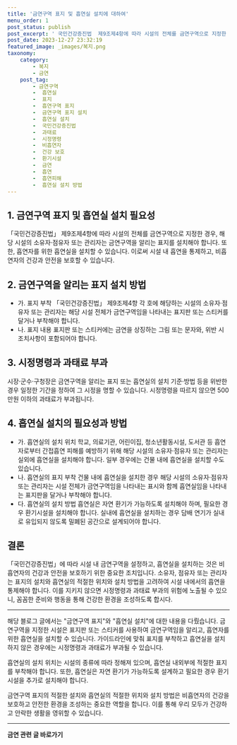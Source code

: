 ```yaml
---
title: '금연구역 표지 및 흡연실 설치에 대하여'
menu_order: 1
post_status: publish
post_excerpt: ' 국민건강증진법  제9조제4항에 따라 시설의 전체를 금연구역으로 지정한 경우, 해당 시설의 소유자 점유자 또는 관리자는 금연구역을 알리는 표지를 설치해야 합니다. 또한, 흡연자를 위한 흡연실을 설치할 수 있습니다. 이로써 시설 내 흡연을 통제하고, 비흡연자의 건강과 안전을 보호할 수 있습니다.'
post_date: 2023-12-27 23:32:19
featured_image: _images/복지.png
taxonomy:
    category:
        - 복지
        - 금연
    post_tag:
        - 금연구역
        -  흡연실
        -  표지
        -  흡연구역 표지
        -  금연구역 표지 설치
        -  흡연실 설치
        -  국민건강증진법
        -  과태료
        -  시정명령
        -  비흡연자
        -  건강 보호
        -  환기시설
        -  금연
        -  흡연
        -  흡연피해
        -  흡연실 설치 방법
---
```



## 1. 금연구역 표지 및 흡연실 설치 필요성

「국민건강증진법」 제9조제4항에 따라 시설의 전체를 금연구역으로 지정한 경우, 해당 시설의 소유자·점유자 또는 관리자는 금연구역을 알리는 표지를 설치해야 합니다. 또한, 흡연자를 위한 흡연실을 설치할 수 있습니다. 이로써 시설 내 흡연을 통제하고, 비흡연자의 건강과 안전을 보호할 수 있습니다.

## 2. 금연구역을 알리는 표지 설치 방법

- 가. 표지 부착
「국민건강증진법」 제9조제4항 각 호에 해당하는 시설의 소유자·점유자 또는 관리자는 해당 시설 전체가 금연구역임을 나타내는 표지판 또는 스티커를 달거나 부착해야 합니다.
- 나. 표지 내용
표지판 또는 스티커에는 금연을 상징하는 그림 또는 문자와, 위반 시 조치사항이 포함되어야 합니다.

## 3. 시정명령과 과태료 부과

시장·군수·구청장은 금연구역을 알리는 표지 또는 흡연실의 설치 기준·방법 등을 위반한 경우 일정한 기간을 정하여 그 시정을 명할 수 있습니다. 시정명령을 따르지 않으면 500만원 이하의 과태료가 부과됩니다.

## 4. 흡연실 설치의 필요성과 방법

- 가. 흡연실의 설치 위치
학교, 의료기관, 어린이집, 청소년활동시설, 도서관 등 흡연자로부터 간접흡연 피해를 예방하기 위해 해당 시설의 소유자·점유자 또는 관리자는 실외에 흡연실을 설치해야 합니다. 일부 경우에는 건물 내에 흡연실을 설치할 수도 있습니다.
- 나. 흡연실의 표지 부착
건물 내에 흡연실을 설치한 경우 해당 시설의 소유자·점유자 또는 관리자는 시설 전체가 금연구역임을 나타내는 표시와 함께 흡연실임을 나타내는 표지판을 달거나 부착해야 합니다.
- 다. 흡연실의 설치 방법
흡연실은 자연 환기가 가능하도록 설치해야 하며, 필요한 경우 환기시설을 설치해야 합니다. 실내에 흡연실을 설치하는 경우 담배 연기가 실내로 유입되지 않도록 밀폐된 공간으로 설계되어야 합니다.

## 결론

「국민건강증진법」에 따라 시설 내 금연구역을 설정하고, 흡연실을 설치하는 것은 비흡연자의 건강과 안전을 보호하기 위한 중요한 조치입니다. 소유자, 점유자 또는 관리자는 표지의 설치와 흡연실의 적절한 위치와 설치 방법을 고려하여 시설 내에서의 흡연을 통제해야 합니다. 이를 지키지 않으면 시정명령과 과태료 부과의 위험에 노출될 수 있으니, 꼼꼼한 준비와 행동을 통해 건강한 환경을 조성하도록 합시다.

---
해당 블로그 글에서는 "금연구역 표지"와 "흡연실 설치"에 대한 내용을 다뤘습니다. 금연구역을 지정한 시설은 표지판 또는 스티커를 사용하여 금연구역임을 알리고, 흡연자를 위한 흡연실을 설치할 수 있습니다. 가이드라인에 맞춰 표지를 부착하고 흡연실을 설치하지 않은 경우에는 시정명령과 과태료가 부과될 수 있습니다.

흡연실의 설치 위치는 시설의 종류에 따라 정해져 있으며, 흡연실 내외부에 적절한 표지를 부착해야 합니다. 또한, 흡연실은 자연 환기가 가능하도록 설계하고 필요한 경우 환기시설을 추가로 설치해야 합니다.

금연구역 표지의 적절한 설치와 흡연실의 적절한 위치와 설치 방법은 비흡연자의 건강을 보호하고 안전한 환경을 조성하는 중요한 역할을 합니다. 이를 통해 우리 모두가 건강하고 안락한 생활을 영위할 수 있습니다.
<!-- wp:separator -->
<hr class="wp-block-separator has-alpha-channel-opacity"/>
<!-- /wp:separator -->

<!-- wp:group {"backgroundColor":"base","layout":{"type":"constrained"}} -->
<div class="wp-block-group has-base-background-color has-background"><!-- wp:paragraph {"align":"center","fontSize":"medium"} -->
<p class="has-text-align-center has-large-font-size"><strong>금연 관련 글 바로가기</strong></p>
<!-- /wp:paragraph -->


<!-- wp:latest-posts
{"categories":[{"id":15153,"count":19,"description":"","link":"https://uknowlaw.com/category/%ea%b8%88%ec%97%b0/","name":"금연","slug":"금연","taxonomy":"category","parent":0,"meta":[],"_links":{"self":[{"href":"https://uknowlaw.com/wp-json/wp/v2/categories/15153"}],"collection":[{"href":"https://uknowlaw.com/wp-json/wp/v2/categories"}],"about":[{"href":"https://uknowlaw.com/wp-json/wp/v2/taxonomies/category"}],"wp:post_type":[{"href":"https://uknowlaw.com/wp-json/wp/v2/posts?categories=15153"}],"curies":[{"name":"wp","href":"https://api.w.org/{rel}","templated":true}]}}],"postsToShow":100,"excerptLength":28,"postLayout":"grid","columns":2,"featuredImageAlign":"left","featuredImageSizeSlug":"large","fontSize":"small"} /--></div>
<!-- /wp:group -->